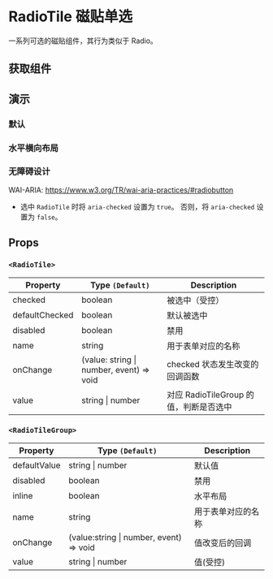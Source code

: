 # RadioTile 磁贴单选

一系列可选的磁贴组件，其行为类似于 Radio。

## 获取组件

<!--{include:(components/radio-tile/fragments/import.md)}-->

## 演示

### 默认

<!--{include:`basic.md`}-->

### 水平横向布局

<!--{include:`inline.md`}-->

### 无障碍设计

WAI-ARIA: https://www.w3.org/TR/wai-aria-practices/#radiobutton

- 选中 `RadioTile` 时将 `aria-checked` 设置为 `true`。 否则，将 `aria-checked` 设置为 `false`。

## Props

### `<RadioTile>`

| Property       | Type `(Default)`                             | Description                            |
| -------------- | -------------------------------------------- | -------------------------------------- |
| checked        | boolean                                      | 被选中（受控）                         |
| defaultChecked | boolean                                      | 默认被选中                             |
| disabled       | boolean                                      | 禁用                                   |
| name           | string                                       | 用于表单对应的名称                     |
| onChange       | (value: string &#124; number, event) => void | checked 状态发生改变的回调函数         |
| value          | string &#124; number                         | 对应 RadioTileGroup 的值，判断是否选中 |

### `<RadioTileGroup>`

| Property     | Type `(Default)`                            | Description        |
| ------------ | ------------------------------------------- | ------------------ |
| defaultValue | string &#124; number                        | 默认值             |
| disabled     | boolean                                     | 禁用               |
| inline       | boolean                                     | 水平布局           |
| name         | string                                      | 用于表单对应的名称 |
| onChange     | (value:string &#124; number, event) => void | 值改变后的回调     |
| value        | string &#124; number                        | 值(受控)           |
